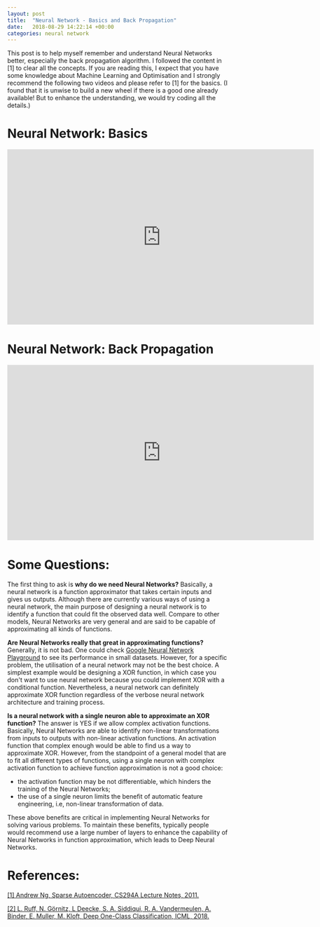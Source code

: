 ```yaml
---
layout: post
title:  "Neural Network - Basics and Back Propagation"
date:   2018-08-29 14:22:14 +00:00
categories: neural network
---
```

This post is to help myself remember and understand Neural Networks better, especially the back propagation algorithm. I followed the content in [1] to clear all the concepts. If you are reading this, I expect that you have some knowledge about Machine Learning and Optimisation and I strongly recommend the following two videos and please refer to [1] for the basics. (I found that it is unwise to build a new wheel if there is a good one already available! But to enhance the understanding, we would try coding all the details.)
<br>

Neural Network: Basics
======
<iframe width="700" height="400" src="https://www.youtube.com/embed/aircAruvnKk?ecver=1" frameborder="0" allow="autoplay; encrypted-media" allowfullscreen></iframe>
<br>

Neural Network: Back Propagation
======
<iframe width="700" height="400" src="https://www.youtube.com/embed/IHZwWFHWa-w?ecver=1" frameborder="0" allow="autoplay; encrypted-media" allowfullscreen></iframe>
<br>

Some Questions:
======
The first thing to ask is **why do we need Neural Networks?** Basically, a neural network is a function approximator that takes certain inputs and gives us outputs. Although there are currently various ways of using a neural network, the main purpose of designing a neural network is to identify a function that could fit the observed data well. Compare to other models, Neural Networks are very general and are said to be capable of approximating all kinds of functions.

**Are Neural Networks really that great in approximating functions?** Generally, it is not bad. One could check [Google Neural Network Playground][playground] to see its performance in small datasets. However, for a specific problem, the utilisation of a neural network may not be the best choice. A simplest example would be designing a XOR function, in which case you don't want to use neural network because you could implement XOR with a conditional function. Nevertheless, a neural network can definitely approximate XOR function regardless of the verbose neural network architecture and training process.

**Is a neural network with a single neuron able to approximate an XOR function?** The answer is YES if we allow complex activation functions. Basically, Neural Networks are able to identify non-linear transformations from inputs to outputs with non-linear activation functions. An activation function that complex enough would be able to find us a way to approximate XOR. However, from the standpoint of a general model that are to fit all different types of functions, using a single neuron with complex activation function to achieve function approximation is not a good choice:
* the activation function may be not differentiable, which hinders the training of the Neural Networks;
* the use of a single neuron limits the benefit of automatic feature engineering, i.e, non-linear transformation of data.

These above benefits are critical in implementing Neural Networks for solving various problems. To maintain these benefits, typically people would recommend use a large number of layers to enhance the capability of Neural Networks in function approximation, which leads to Deep Neural Networks.
<br>

References:
======
[[1] Andrew Ng, Sparse Autoencoder, CS294A Lecture Notes, 2011.][c1]

[[2] L. Ruff, N. Görnitz, L Deecke, S. A. Siddiqui, R. A. Vandermeulen, A. Binder, E. Muller, M. Kloft, Deep One-Class Classification, ICML, 2018.][c2]

[c1]: https://web.stanford.edu/class/cs294a/sparseAutoencoder_2011new.pdf
[c2]: http://ml.informatik.uni-kl.de/publications/2018/deep-svdd.pdf
[playground]: https://playground.tensorflow.org/